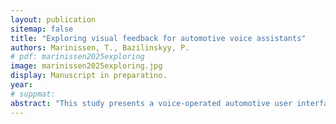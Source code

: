```yaml
---
layout: publication
sitemap: false
title: "Exploring visual feedback for automotive voice assistants"
authors: Marinissen, T., Bazilinskyy, P.
# pdf: marinissen2025exploring
image: marinissen2025exploring.jpg
display: Manuscript in preparatino.
year:
# suppmat: 
abstract: "This study presents a voice-operated automotive user interface (UI) with ambient color feedback, designed to enhance driver interaction and safety by providing more noticeable and aesthetically pleasing visual cues through peripheral vision. An online survey (N = 151) showed a strong preference for Android Auto and Apple CarPlay over the UI of the car manufacturers, with users favoring consistency between the UI of their car and the digital ecosystem of their phone. A user study (N = 24) compared ambient visual feedback with conventional and no feedback, with 18 participants preferring the ambient method, which significantly improved visibility and assistance value. These findings suggest that ambient visual feedback enhances automotive UIs."
---
```

